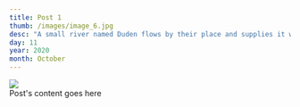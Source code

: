 ```yaml
---
title: Post 1
thumb: /images/image_6.jpg
desc: "A small river named Duden flows by their place and supplies it with the necessary regelialia."
day: 11
year: 2020
month: October
---
```


<img src="/images/image_5.jpg"> <br>
Post's content goes here